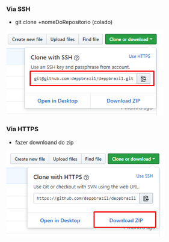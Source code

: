 ### Via SSH ###
* git clone +nomeDoRepositorio (colado)

[![Banner](../assets/clone-ssh.png)](https://github.com/deppbrazil/course-git-e-github-para-iniciantes/blob/master/dist/storage/clonando-repositorios-remotos.md)

### Via HTTPS ###
* fazer downloand do zip

[![Banner](../assets/clone-https.png)](https://github.com/deppbrazil/course-git-e-github-para-iniciantes/blob/master/dist/storage/clonando-repositorios-remotos.md)